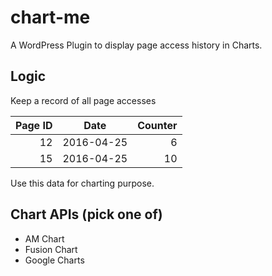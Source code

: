 # chart-me

A WordPress Plugin to display page access history in Charts.


## Logic

Keep a record of all page accesses

Page ID | Date     | Counter |
-------:|----------|--------:|
      12|2016-04-25|        6|
      15|2016-04-25|       10|

Use this data for charting purpose.


## Chart APIs (pick one of)

 * AM Chart
 * Fusion Chart
 * Google Charts

